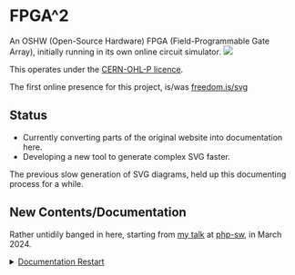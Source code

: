 # FPGA^2
An OSHW (Open-Source Hardware) FPGA (Field-Programmable Gate Array), initially running in its own online circuit simulator.
![](https://github-readme-stats.vercel.app/api?custom_title=FPGA%5e2%27s+GitHub+Stats&username=RobinHodson&repo=FPGA&show_icons=true&title_color=fc0&icon_color=cfc&text_color=8f8&bg_color=000)

This operates under the [CERN-OHL-P licence](https://github.com/RobinHodson/FPGA/blob/main/LICENSE.txt).

The first online presence for this project, is/was [freedom.is/svg](http://freedom.is/svg)

## Status

* Currently converting parts of the original website into documentation here.
* Developing a new tool to generate complex SVG faster.

The previous slow generation of SVG diagrams, held up this documenting process for a while.

## New Contents/Documentation

Rather untidily banged in here, starting from <a href="https://youtu.be/TMfGzMqaWeU">my talk</a> at <a href="https://phpsw.uk/">php-sw</a>, in March 2024.

<details><summary><A href="https://robinhodson.github.io/FPGA/talkstart.html">Documentation Restart</A></summary>
<UL>
<LI><A href="https://robinhodson.github.io/FPGA/talkstart.html#intro">Transcript</A>
<LI><A href="https://robinhodson.github.io/FPGA/talkstart.html#slides">Collection of slides to bung in</A>. These will be integrated, eventually.
<LI><A href="https://robinhodson.github.io/FPGA/roadmap.html">Roadmap</A>, including past steps.
</UL>

## Contents

[Main documentation](https://robinhodson.github.io/FPGA/), experimentally also merged into this readme:

<details><summary><A href="https://robinhodson.github.io/FPGA/explain.html">Explanations</A></summary>
<UL>
<LI><A href="https://robinhodson.github.io/FPGA/explain.html#intro">Introduction</A>
<LI><A href="https://robinhodson.github.io/FPGA/explain.html#what">What this is</A>
<LI><A href="https://robinhodson.github.io/FPGA/explain.html#why">Why &amp; how this was developed</A>
<LI><A href="https://robinhodson.github.io/FPGA/explain.html#associated">Associated Projects</A>
</UL>
</details>  
<details><summary><A href="https://robinhodson.github.io/FPGA/design.html">Improved FPGA</A></summary>
<UL>
<LI><A href="https://robinhodson.github.io/FPGA/design.html#key">Circuit Symbols (Key)</A>
<LI><A href="https://robinhodson.github.io/FPGA/design.html#examples">Circuit Examples</A>
<LI><A href="https://robinhodson.github.io/FPGA/design.html#design">FPGA Design</A>
<LI><A href="https://robinhodson.github.io/FPGA/design.html#advantages">Advantages</A>
</UL>
</details>  
<details><summary><A href="https://robinhodson.github.io/FPGA/algebra.html">Extended Boolean Algebra</A></summary>
<UL>
<LI><A href="https://robinhodson.github.io/FPGA/algebra.html#objectives">Outline &amp; Objectives</A>
<LI><A href="https://robinhodson.github.io/FPGA/algebra.html#groundwork">Groundwork</A>
<LI><A href="https://robinhodson.github.io/FPGA/algebra.html#higher">Higher-order Functions</A>
<LI><A href="https://robinhodson.github.io/FPGA/algebra.html#conclusions">Equivalents &amp; Conclusions</A>
</UL>
</details>
<details><summary><A href="https://robinhodson.github.io/FPGA/roadmap.html">Roadmap</A></summary>
<UL>
<LI><A href="https://robinhodson.github.io/FPGA/roadmap.html#history">Potted History</A>
<LI><A href="https://robinhodson.github.io/FPGA/roadmap.html#bottlenecks">Bottlenecks &amp; Workarounds</A>
<LI><A href="https://robinhodson.github.io/FPGA/roadmap.html#conclusions">Conclusions along the way</A>
<LI><A href="https://robinhodson.github.io/FPGA/roadmap.html#future">Future Plans</A>
</UL>
</details>

## Quick Overview

<details>
<summary>Verilog syntax highlighting test</summary>

```verilog
module Example_counter
#(parameter WIDTH=64,NAME="world")
(input clk,
 output reg [WIDTH-1:0] q);
...
```

(The above code has nothing to do with this project.)
</details>
<details>
<summary>Large-scale RTL plan/explanation of my FPGA design</summary>
(Added 23/5/2023)

![](docs/rtl1c.png)

You can also [download this as a PDF](https://github.com/RobinHodson/FPGA/blob/main/docs/rtl1b.pdf): Click on the download rawfile button.
</details>
